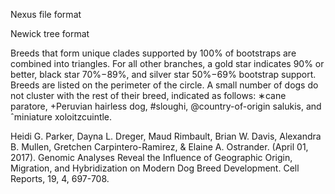 

Nexus file format

Newick tree format

Breeds that form unique clades supported by 100% of bootstraps are combined into triangles. For all other branches, a gold star indicates 90% or better, black star 70%−89%, and silver star 50%−69% bootstrap support. Breeds are listed on the perimeter of the circle. A small number of dogs do not cluster with the rest of their breed, indicated as follows: ∗cane paratore, +Peruvian hairless dog, #sloughi, @country-of-origin salukis, and ˆminiature xoloitzcuintle.


Heidi G. Parker, Dayna L. Dreger, Maud Rimbault, Brian W. Davis, Alexandra B. Mullen, Gretchen Carpintero-Ramirez, & Elaine A. Ostrander. (April 01, 2017). Genomic Analyses Reveal the Influence of Geographic Origin, Migration, and Hybridization on Modern Dog Breed Development. Cell Reports, 19, 4, 697-708.